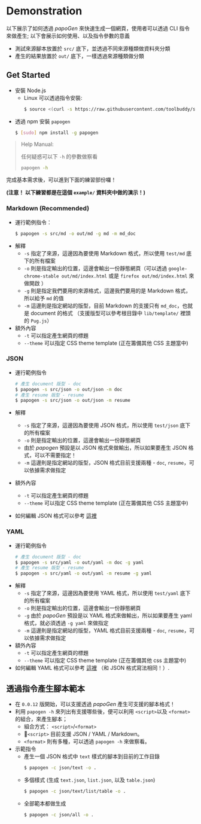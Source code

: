 # Demonstration

以下展示了如何透過 *papoGen* 來快速生成一個網頁，使用者可以透過 CLI 指令來做產生; 以下會展示如何使用、以及指令參數的意義

* 測試來源腳本放置於 `src/` 底下，並透過不同來源種類做資料夾分類
* 產生的結果放置於 `out/` 底下，一樣透過來源種類做分類

## Get Started

* 安裝 Node.js
    * Linux 可以透過指令安裝:
        ```bash
        $ source <(curl -s https://raw.githubusercontent.com/toolbuddy/ssfw/master/install_nodejs.sh)
        ```
* 透過 npm 安裝 `papogen` 
    ```bash
    $ [sudo] npm install -g papogen
    ```
> Help Manual:
>
> 任何疑惑可以下 `-h` 的參數做察看
> ```bash
> papogen -h
> ```

完成基本需求後，可以進到下面的練習部份囉！

**(注意！ 以下練習都是在這個 `example/` 資料夾中做的演示！)**

### Markdown (Recommended)

* 運行範例指令：
    ```bash
    $ papogen -s src/md -o out/md -g md -m md_doc
    ```
* 解釋
    * `-s` 指定了來源，這邊因為要使用 Markdown 格式，所以使用 `test/md` 底下的所有檔案
    * `-o` 則是指定輸出的位置，這邊會輸出一份靜態網頁（可以透過 `google-chrome-stable out/md/index.html` 或是 `firefox out/md/index.html` 來做開啟 ）
    * `-g` 則是指定我們要用的來源格式，這邊我們要用的是 Markdown 格式，所以給予 `md` 的值
    * `-m` 這邊則是指定網站的版型，目前 Markdown 的支援只有 `md_doc`，也就是 document 的格式 （支援版型可以參考根目錄中 `lib/template/` 裡頭的 `Pug.js`）
* 額外內容
    * `-t` 可以指定產生網頁的標題
    * `--theme` 可以指定 CSS theme template (正在籌備其他 CSS 主題當中)

### JSON

* 運行範例指令
    ```bash
    # 產生 document 版型 - doc
    $ papogen -s src/json -o out/json -m doc
    # 產生 resume 版型 - resume
    $ papogen -s src/json -o out/json -m resume
    ```
* 解釋
    * `-s` 指定了來源，這邊因為要使用 JSON 格式，所以使用 `test/json` 底下的所有檔案
    * `-o` 則是指定輸出的位置，這邊會輸出一份靜態網頁
    * 由於 *papogen* 預設是以 JSON 格式來做輸出，所以如果要產生 JSON 格式，可以不需要指定！
    * `-m` 這邊則是指定網站的版型，JSON 格式目前支援兩種 - `doc`, `resume`，可以依據需求做指定
* 額外內容
    * `-t` 可以指定產生網頁的標題
    * `--theme` 可以指定 CSS theme template (正在籌備其他 CSS 主題當中)

* 如何編輯 JSON 格式可以參考 [這裡](https://github.com/toolbuddy/papoGen/blob/master/test/json/README.md)

### YAML

* 運行範例指令
    ```bash
    # 產生 document 版型 - doc
    $ papogen -s src/yaml -o out/yaml -m doc -g yaml
    # 產生 resume 版型 - resume
    $ papogen -s src/yaml -o out/yaml -m resume -g yaml
    ```
* 解釋
    * `-s` 指定了來源，這邊因為要使用 YAML 格式，所以使用 `test/yaml` 底下的所有檔案
    * `-o` 則是指定輸出的位置，這邊會輸出一份靜態網頁
    * `-g` 由於 *papoGen* 預設是以 YAML 格式來做輸出，所以如果要產生 yaml 格式，就必須透過 `-g yaml` 來做指定
    * `-m` 這邊則是指定網站的版型，YAML 格式目前支援兩種 - `doc`, `resume`，可以依據需求做指定
* 額外內容
    * `-t` 可以指定產生網頁的標題
    * `--theme` 可以指定 CSS theme template (正在籌備其他 css 主題當中)
* 如何編輯 YAML 格式可以參考 [這裡](https://github.com/toolbuddy/papoGen/blob/master/test/json/README.md) （和 JSON 格式寫法相同！）.


## 透過指令產生腳本範本

* 在 `0.0.12` 版開始，可以支援透過 *papoGen* 產生可支援的腳本格式！
* 利用 `papogen -h` 來列出有支援哪些後，便可以利用 `<script>`以及 `<format>`的組合，來產生腳本；
    * 組合方式： `<script>`/`<format>`
    * `<script>` 目前支援 JSON / YAML / Markdown。
    * `<format>` 則有多種，可以透過 `papogen -h` 來做察看。
* 示範指令
    * 產生一個 JSON 格式中 `text` 樣式的腳本到目前的工作目錄
        ```bash
        $ papogen -c json/text -o .
        ```
    * 多個樣式 (生成 `text.json`, `list.json`, 以及 `table.json`)
        ```bash
        $ papogen -c json/text/list/table -o .
        ```
    * 全部範本都做生成
        ```bash
        $ papogen -c json/all -o .
        ```
